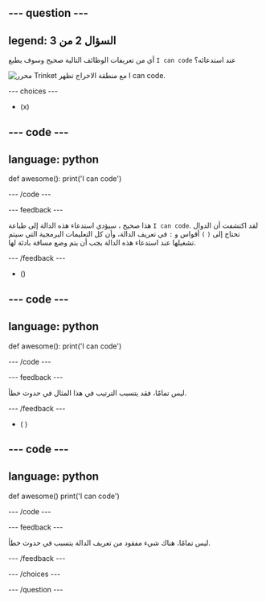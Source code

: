 
--- question ---
---
legend: السؤال 2 من 3
---

أي من تعريفات الوظائف التالية صحيح وسوف يطبع `I can code` عند استدعائه؟

![محرر Trinket مع منطقة الاخراج تظهر <code>I can code</code>.](images/quiz2.png)

--- choices ---

- (x)

--- code ---
---
language: python
---

def awesome(): print('I can code')

--- /code ---

 --- feedback ---

هذا صحيح ، سيؤدي استدعاء هذه الدالة إلى طباعة `I can code`. لقد اكتشفت أن الدوال تحتاج إلى `(` `)` أقواس و `:` في تعريف الدالة، وأن كل التعليمات البرمجية التي سيتم تشغيلها عند استدعاء هذه الدالة يجب أن يتم وضع مسافة بادئة لها.

 --- /feedback ---

- ()

--- code ---
---
language: python
---

def awesome(): print('I can code')

--- /code ---

 --- feedback ---

 ليس تمامًا، فقد يتسبب الترتيب في هذا المثال في حدوث خطأ.

 --- /feedback ---

- ( )

--- code ---
---
language: python
---

def awesome() print('I can code')

--- /code ---

 --- feedback ---

ليس تمامًا، هناك شيء مفقود من تعريف الدالة يتسبب في حدوث خطأ.

 --- /feedback ---

--- /choices ---

--- /question ---
